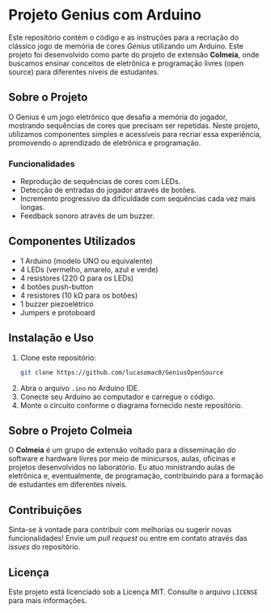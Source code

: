 # Projeto Genius com Arduino

Este repositório contém o código e as instruções para a recriação do clássico jogo de memória de cores *Genius* utilizando um Arduino. Este projeto foi desenvolvido como parte do projeto de extensão **Colmeia**, onde buscamos ensinar conceitos de eletrônica e programação livres (open source) para diferentes níveis de estudantes.

## Sobre o Projeto

O Genius é um jogo eletrônico que desafia a memória do jogador, mostrando sequências de cores que precisam ser repetidas. Neste projeto, utilizamos componentes simples e acessíveis para recriar essa experiência, promovendo o aprendizado de eletrônica e programação.

### Funcionalidades

- Reprodução de sequências de cores com LEDs.
- Detecção de entradas do jogador através de botões.
- Incremento progressivo da dificuldade com sequências cada vez mais longas.
- Feedback sonoro através de um buzzer.

## Componentes Utilizados

- 1 Arduino (modelo UNO ou equivalente)
- 4 LEDs (vermelho, amarelo, azul e verde)
- 4 resistores (220 Ω para os LEDs)
- 4 botões push-button
- 4 resistores (10 kΩ para os botões)
- 1 buzzer piezoelétrico
- Jumpers e protoboard

## Instalação e Uso

1. Clone este repositório:
   ```bash
   git clone https://github.com/lucasomac0/GeniusOpenSource
   ```
2. Abra o arquivo `.ino` no Arduino IDE.
3. Conecte seu Arduino ao computador e carregue o código.
4. Monte o circuito conforme o diagrama fornecido neste repositório.

## Sobre o Projeto Colmeia

O **Colmeia** é um grupo de extensão voltado para a disseminação do software e hardware livres por meio de minicursos, aulas, oficinas e projetos desenvolvidos no laboratório. Eu atuo ministrando aulas de eletrônica e, eventualmente, de programação, contribuindo para a formação de estudantes em diferentes níveis.

## Contribuições

Sinta-se à vontade para contribuir com melhorias ou sugerir novas funcionalidades! Envie um *pull request* ou entre em contato através das *issues* do repositório.

## Licença

Este projeto está licenciado sob a Licença MIT. Consulte o arquivo `LICENSE` para mais informações.

